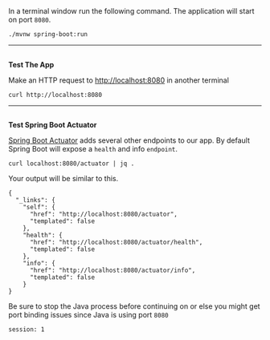 
## 

In a terminal window run the following command.  The application will start on port `8080`.

```execute-1
./mvnw spring-boot:run
```

---


## 
**Test The App**

Make an HTTP request to [http://localhost:8080](http://localhost:8080/) in another terminal


```execute-2
curl http://localhost:8080
```

---


## 
**Test Spring Boot Actuator**

[Spring Boot Actuator](https://docs.spring.io/spring-boot/docs/current/reference/html/production-ready-features.html) adds several other endpoints to our app.
By default Spring Boot will expose a `health` and info `endpoint`.


```execute-2
curl localhost:8080/actuator | jq .
```

Your output will be similar to this.
```
{
  "_links": {
    "self": {
      "href": "http://localhost:8080/actuator",
      "templated": false
    },
    "health": {
      "href": "http://localhost:8080/actuator/health",
      "templated": false
    },
    "info": {
      "href": "http://localhost:8080/actuator/info",
      "templated": false
    }
}
```


Be sure to stop the Java process before continuing on or else you might get port binding issues since Java is using port `8080`

```terminal:interrupt
session: 1
```
